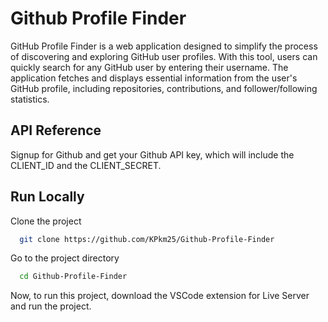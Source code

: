 
# Github Profile Finder

GitHub Profile Finder is a web application designed to simplify the process of discovering and exploring GitHub user profiles. With this tool, users can quickly search for any GitHub user by entering their username. The application fetches and displays essential information from the user's GitHub profile, including repositories, contributions, and follower/following statistics.


## API Reference

Signup for Github and get your Github API key, which will include the CLIENT_ID and the CLIENT_SECRET.


## Run Locally

Clone the project

```bash
  git clone https://github.com/KPkm25/Github-Profile-Finder
```

Go to the project directory

```bash
  cd Github-Profile-Finder
```

Now, to run this project, download the VSCode extension for Live Server and run the project.

